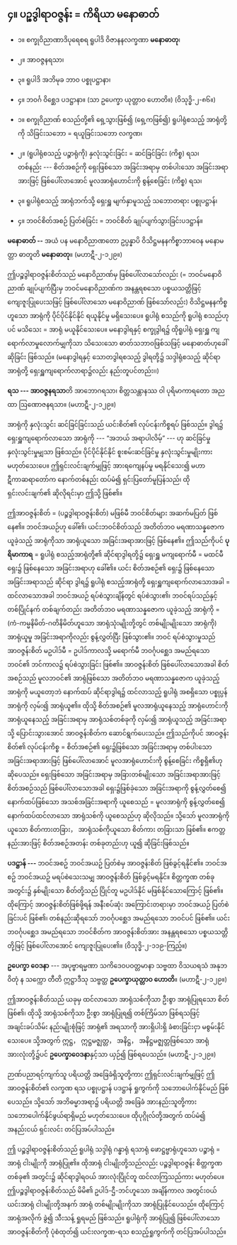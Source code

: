 ## ၄။ ပဉ္စဒွါရာဝဇ္ဇန်း = ကိရိယာ မနောဓာတ်

- ၁။ စက္ခုဝိညာဏာဒိပုရေစရ ရူပါဒိ ဝိဇာနနလက္ခဏာ **မနောဓာတု**၊
- ၂။ အာဝဇ္ဇနရသာ၊
- ၃။ ရူပါဒိ အဘိမုခ ဘာဝ ပစ္စုပဋ္ဌာနာ၊
- ၄။ ဘဝင်္ဂ ဝိစ္ဆေဒ ပဒဋ္ဌာနာ။ (သာ ဥပေက္ခာ ယုတ္တာဝ ဟောတိ။) (ဝိသုဒ္ဓိ-၂-၈၆။)

- ၁။ စက္ခုဝိညာဏ် စသည်တို့၏ ရှေ့သွားဖြစ်၍ (ရှေ့ကဖြစ်၍) ရူပါရုံစသည့် အာရုံတို့ကို  သိခြင်းသဘော = ရယူခြင်းသဘော <r>လက္ခဏ၊</r>

- ၂။ (ရူပါရုံစသည့် ပဉ္စာရုံကို) နှလုံးသွင်းခြင်း = ဆင်ခြင်ခြင်း   <r>(ကိစ္စ) ရသ၊</r>
   <br>တစ်နည်း --- စိတ်အစဉ်ကို ရှေးဖြစ်သော အခြင်းအရာမှ တစ်ပါးသော အခြင်းအရာအားဖြင့် ဖြစ်ပေါ်လာအောင် မူလအာရုံဟောင်းကို စွန့်စေခြင်း   <r>(ကိစ္စ) ရသ၊</r>

- ၃။ ရူပါရုံစသည့် အာရုံဘက်သို့ ရှေးရှူ မျက်နှာမူသည့် သဘောတရား <r>ပစ္စုပဋ္ဌာန်၊</r>

- ၄။ ဘဝင်စိတ်အစဉ် ပြတ်စဲခြင်း = ဘဝင်စိတ် ချုပ်ပျက်သွားခြင်း<r>ပဒဋ္ဌာန်။</r>

**မနောဓာတ် --** အယံ ပန မနောဝိညာဏတော ဥပ္ပန္နာပိ ဝိသိဋ္ဌမနနကိစ္စာဘာဝေန မနောမတ္တာ ဓာတူတိ **မနောဓာတု**။ (မဟာဋီ-၂-၁၂၉။)

ဤပဉ္စဒွါရာဝဇ္ဇန်းစိတ်သည် မနောဝိညာဏ်မှ ဖြစ်ပေါ်လာသော်လည်း (= ဘဝင်မနောဝိညာဏ် ချုပ်ပျက်ပြီးမှ ဘဝင်မနောဝိညာဏ်က အနန္တရစသော ပစ္စယသတ္တိဖြင့် ကျေးဇူးပြုပေးသဖြင့် ဖြစ်ပေါ်လာသော မနောဝိညာဏ် ဖြစ်သော်လည်း) ဝိသိဋ္ဌမနနကိစ္စ ဟူသော အာရုံကို ပိုင်ပိုင်နိုင်နိုင် ရယူနိုင်မှု မရှိသေးပေ။ 
ရူပါရုံ စသည်ကို ရူပါရုံ စသည်ဟုပင် မသိသေး = အာရုံ မယူနိုင်သေးပေ။ 
မနောဒွါရနှင့် စက္ခုဒွါရ၌ ထိုရူပါရုံ ရှေးရှူ ကျရောက်လာမှုလောက်မျှကိုသာ သိသေးသော ဓာတ်သဘာဝဖြစ်သဖြင့် မနောဓာတ်ဟုခေါ်ဆိုခြင်း ဖြစ်သည်။ 
(မနောဒွါရနှင့် သောတဒွါရစသည့် ဒွါရတို့၌ သဒ္ဒါရုံစသည့် ဆိုင်ရာအာရုံတို့ ရှေးရှူကျရောက်လာရာ၌လည်း နည်းတူပင်တည်း၊၊)

**ရသ --- အာဝဇ္ဇနရသာ**တိ အာဘောဂရသာ၊ စိတ္တသန္တာနဿ ဝါ ပုရိမာကာရတော အညထာ ဩဏောဇနရသာ။ (မဟာဋီ-၂-၁၂၉။)

အာရုံကို နှလုံးသွင်း ဆင်ခြင်ခြင်းသည် ယင်းစိတ်၏ လုပ်ငန်းကိစ္စရပ် ဖြစ်သည်။ 
ဒွါရ၌ ရှေးရှူကျရောက်လာသော အာရုံကို --- “အဘယ် အရာပါလိမ့်” --- ဟု ဆင်ခြင်မှု နှလုံးသွင်းမှုမျှသာ ဖြစ်သည်။ 
ပိုင်ပိုင်နိုင်နိုင် စူးစမ်းဆင်ခြင်မှု နှလုံးသွင်းမှုမျိုးကား မဟုတ်သေးပေ။ 
ဤရှင်းလင်းချက်မျှဖြင့် အားရကျေနပ်မှု မရနိုင်သေး၍ မဟာဋီကာဆရာတော်က နောက်တစ်နည်း ထပ်မံ၍ ရှင်းပြတော်မူပြန်သည်၊ ထိုရှင်းလင်းချက်၏ ဆိုလိုရင်းမှာ ဤသို့ ဖြစ်၏။

ဤအာဝဇ္ဇန်းစိတ် = (ပဉ္စဒွါရာဝဇ္ဇန်းစိတ်) မဖြစ်မီ ဘဝင်စိတ်များ အဆက်မပြတ် ဖြစ်နေ၏။ 
ဘဝင်အယဉ်ဟု ခေါ်၏၊ ယင်းဘဝင်စိတ်သည် အတိတ်ဘဝ မရဏာသန္နဇောက ယူခဲ့သည့် အာရုံကိုသာ အာရုံယူသော အခြင်းအရာအားဖြင့် ဖြစ်နေ၏။ 
ဤသည်ကိုပင် **ပုရိမာကာရ** = ရူပါရုံ စသည့်အာရုံတို့၏ ဆိုင်ရာဒွါရတို့၌ ရှေးရှူ မကျရောက်မီ = မထင်မီ ရှေး၌ ဖြစ်နေသော အခြင်းအရာဟု ခေါ်၏။ 
ယင်း စိတ်အစဉ်၏ ရှေး၌ ဖြစ်နေသော အခြင်းအရာသည် ဆိုင်ရာ ဒွါရ၌ ရူပါရုံ စသည့်အာရုံတို့ ရှေးရှူကျရောက်လာသောအခါ = ထင်လာသောအခါ ဘဝင်အယဉ် ရပ်စဲသွားချိန်တွင် ရပ်စဲသွား၏၊ ဘဝင်ရပ်သည်နှင့် တစ်ပြိုင်နက် တစ်ချက်တည်း အတိတ်ဘဝ မရဏာသန္နဇောက ယူခဲ့သည့် အာရုံကို = (ကံ-ကမ္မနိမိတ်-ဂတိနိမိတ်ဟူသော အာရုံသုံးမျိုးတို့တွင် တစ်မျိုးမျိုးသော အာရုံကို) အာရုံယူမှု အခြင်းအရာကိုလည်း စွန့်လွှတ်ပြီး  ဖြစ်သွား၏။ 
ဘဝင် ရပ်စဲသွားမှုသည် အာဝဇ္ဇန်းစိတ် မဥပါဒ်မီ = ဥပါဒ်ကာလသို့ မရောက်မီ ဘဝင်္ဂုပစ္ဆေဒ အမည်ရသော ဘဝင်၏ ဘင်ကာလ၌ ရပ်စဲသွားခြင်း ဖြစ်၏။ 
အာဝဇ္ဇန်းစိတ် ဖြစ်ပေါ်လာသောအခါ စိတ်အစဉ်သည် မူလဘဝင်၏ အာရုံဖြစ်သော အတိတ်ဘဝ မရဏာသန္နဇောက ယူခဲ့သည့် အာရုံကို မယူတော့ဘဲ နောက်ထပ် ဆိုင်ရာဒွါရ၌ ထင်လာသည့် ရူပါရုံ အစရှိသော ပစ္စုပ္ပန်အာရုံကို လှမ်း၍ အာရုံယူ၏။ 
ထိုသို့ စိတ်အစဉ်၏ မူလအာရုံယူနေသည့် အာရုံဟောင်းကို အာရုံယူနေသည့် အခြင်းအရာမှ အာရုံသစ်တစ်ခုကို လှမ်း၍ အာရုံယူသည့် အခြင်းအရာသို့ ပြောင်းသွားအောင် အာဝဇ္ဇန်းစိတ်က ဆောင်ရွက်ပေးသည်။ 
ဤသည်ကိုပင် အာဝဇ္ဇန်းစိတ်၏ လုပ်ငန်းကိစ္စ = စိတ်အစဉ်၏ ရှေး၌ဖြစ်သော အခြင်းအရာမှ တစ်ပါးသော အခြင်းအရာအားဖြင့် ဖြစ်ပေါ်လာအောင် မူလအာရုံဟောင်းကို စွန့်စေခြင်း ကိစ္စရှိ၏ဟု ဆိုပေသည်။ 
ရှေးဖြစ်သော အခြင်းအရာမှ အခြားတစ်မျိုးသော အခြင်းအရာအားဖြင့် စိတ်အစဉ်သည် ဖြစ်ပေါ်လာသောအခါ ရှေး၌ဖြစ်ခဲ့သော အခြင်းအရာကို စွန့်လွှတ်စေ၍ နောက်ထပ်ဖြစ်သော အသစ်အခြင်းအရာကို ယူစေသည် = မူလအာရုံကို စွန့်လွှတ်စေ၍ နောက်ထပ်ထင်လာသော အာရုံသစ်ကို ယူစေသည်ဟု ဆိုလိုသည်။ 
သို့သော် မူလအာရုံကိုယူသော စိတ်ကားတခြား， အာရုံသစ်ကိုယူသော စိတ်ကား တခြားသာ ဖြစ်၏။ 
ဧကတ္တနည်းအားဖြင့် စိတ်အစဉ်အတန်း တစ်ခုတည်းဟု ယူ၍ ဆိုခြင်းဖြစ်သည်။

**ပဒဋ္ဌာန် ---** ဘဝင်အစဥ် ဘဝင်အယဥ် ပြတ်စဲမှ အာဝဇ္ဇန်းစိတ် ဖြစ်ခွင့်ရနိုင်၏။ 
ဘဝင်အစဥ် ဘဝင်အယဥ် မရပ်စဲသေးသမျှ အာဝဇ္ဇန်းစိတ် ဖြစ်ခွင့်မရနိုင်။ 
စိတ္တက္ခဏ တစ်ခုအတွင်း၌ နှစ်မျိုးသော စိတ်တို့သည် ပြိုင်တူ မဥပါဒ်နိုင် မဖြစ်နိုင်သောကြောင့် ဖြစ်၏။ 
ထိုကြောင့် အာဝဇ္ဇန်းစိတ်ဖြစ်ဖို့ရန် အနီးစပ်ဆုံး အကြောင်းတရားမှာ ဘဝင်အယဉ် ပြတ်စဲခြင်းပင် ဖြစ်၏၊ တစ်နည်းဆိုရသော် ဘဝင်္ဂုပစ္ဆေဒ အမည်ရသော ဘဝင်ပင် ဖြစ်၏။ 
ယင်း ဘဝင်္ဂုပစ္ဆေဒ အမည်ရသော ဘဝင်စိတ်က အာဝဇ္ဇန်းစိတ်အား အနန္တရစသော ပစ္စယသတ္တိတို့ဖြင့် ဖြစ်ပေါ်လာအောင် ကျေးဇူးပြုပေး၏။ (ဝိသုဒ္ဓိ-၂-၁၁၉-ကြည့်။)

**ဥပေက္ခာ ဝေဒနာ** --- အပုဗ္ဗာရမ္မဏာ သကိဒေဝပဝတ္တမာနာ သဗ္ဗထာ ဝိသယရသံ အနုဘဝိတုံ န သက္ကော တီတိ ဣဋ္ဌာဒီသု သဗ္ဗတ္ထ **ဥပေက္ခာယုတ္တာဝ ဟောတိ**။ (မဟာဋီ-၂-၁၂၉။)

ဤအာဝဇ္ဇန်းစိတ်သည် ယခုမှ ထင်လာသော အာရုံသစ်ကိုသာ ဦးစွာ အာရုံပြုရသော စိတ်ဖြစ်၏၊ ထိုသို့ အာရုံသစ်ကိုသာ ဦးစွာ အာရုံပြုရ၍ တစ်ကြိမ်သာ ဖြစ်ရသဖြင့် အချင်းခပ်သိမ်း နည်းမျိုးစုံဖြင့် အာရုံ၏ အရသာကို အားရှိပါးရှိ ခံစားခြင်းငှာ မစွမ်းနိုင်သေးပေ။ 
သို့အတွက် ဣဋ္ဌ， ဣဋ္ဌမဇ္ဈတ္တ， အနိဋ္ဌ， အနိဋ္ဌမဇ္ဈတ္တဖြစ်သော အာရုံ အားလုံးတို့၌ပင် **ဥပေက္ခာဝေဒနာ**နှင့်သာ ယှဉ်၍ ဖြစ်ရပေသည်။ (မဟာဋီ-၂-၁၂၉။)

ဉာဏ်ပညာရင့်ကျက်သူ ပရိယတ္တိ အခြေခံရှိသူတို့ကား ဤရှင်းလင်းချက်မျှဖြင့် ဤအာဝဇ္ဇန်းစိတ်၏ လက္ခဏ ရသ ပစ္စုပဋ္ဌာန် ပဒဋ္ဌာန် ရှုကွက်ကို သဘောပေါက်နိုင်မည် ဖြစ်ပေသည်။ 
သို့သော် အဘိဓမ္မာအရာ၌ ပရိယတ္တိ အခြေခံ အားနည်းသူတို့ကား သဘောပေါက်နိုင်ဖွယ်ရာရှိမည် မဟုတ်သေးပေ။ 
ထိုပုဂ္ဂိုလ်တို့အတွက် ထပ်မံ၍ အနည်းငယ် ရှင်းလင်း တင်ပြအပ်ပါသည်။

ဤ ပဉ္စဒွါရာဝဇ္ဇန်းစိတ်သည် ရူပါရုံ သဒ္ဒါရုံ ဂန္ဓာရုံ ရသာရုံ ဖောဋ္ဌဗ္ဗာရုံဟူသော ပဉ္စာရုံ = အာရုံ ငါးမျိုးကို အာရုံပြု၏။ 
ထိုအာရုံ ငါးမျိုးတို့သည်လည်း ပဉ္စဒွါရာဝဇ္ဇန်း စိတ္တက္ခဏ တစ်ခု၏ အတွင်း၌ ဆိုင်ရာဒွါရဝယ် အားလုံးပြိုင်တူ ထင်လာကြသည်ကား မဟုတ်ပေ။ 
ဤပဉ္စဒွါရာဝဇ္ဇန်းစိတ်သည် မိမိ၏ ဥပါဒ်-ဌီ-ဘင်ဟူသော အချိန်ကာလ အတွင်းဝယ် ယင်းအာရုံ ငါးမျိုးတို့အနက် အာရုံ တစ်မျိုးမျိုးကိုသာ အာရုံပြုနိုင်ပေသည်။ 
ထိုကြောင့် အာရုံအလိုက် ခွဲ၍ သီးသန့် ရှုရမည် ဖြစ်သည်။ 
ရူပါရုံကို အာရုံပြု၍ ဖြစ်ပေါ်လာသော အာဝဇ္ဇန်းစိတ်ကို ပုံစံထုတ်၍ ယင်းလက္ခဏ-ရသ စသည့်ရှုကွက်ကို တင်ပြအပ်ပါသည်။